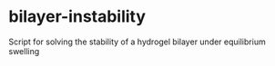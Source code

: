 # bilayer-instability
Script for solving the stability of a hydrogel bilayer under equilibrium swelling 
